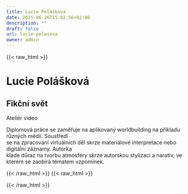 ```yaml
---
title: Lucie Polášková
date: 2025-06-26T15:02:56+02:00
description: ""
draft: false
url: lucie-polasova
owner: admin
---
```

{{< raw_html >}}
<h1>Lucie Pol&aacute;&scaron;kov&aacute;</h1>
<h2>Fikčn&iacute; svět</h2>
<p>Ateli&eacute;r video</p>
<p>Diplomov&aacute; pr&aacute;ce se zaměřuje na aplikovan&yacute; worldbuilding na př&iacute;kladu různ&yacute;ch m&eacute;di&iacute;. Soustřed&iacute;<br>se na zpracov&aacute;n&iacute; virtu&aacute;ln&iacute;ch děl skrze materi&aacute;lov&eacute; interpretace nebo digit&aacute;ln&iacute; z&aacute;znamy. Autorka<br>klade důraz na tvorbu atmosf&eacute;ry skrze autorskou stylizaci a narativ, ve kter&eacute;m se zaob&iacute;r&aacute; t&eacute;matem vzpom&iacute;nek.</p>
{{< /raw_html >}}
<!-- SECTION BREAK -->
{{< raw_html >}}

{{< /raw_html >}}
